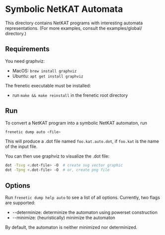 # Symbolic NetKAT Automata
This directory contains NetKAT programs with interesting automata representations. (For more examples, consult the examples/global/ directory.)

## Requirements
You need graphviz:
  * MacOS: `brew install graphviz`
  * Ubuntu: `apt get install graphviz`

The frenetic executable must be installed:
  * run `make && make reinstall` in the frenetic root directory

## Run
To convert a NetKAT program into a symbolic NetKAT automaton, run
```bash
frenetic dump auto <file>
```
This will produce a .dot file named `foo.kat.auto.dot`, if `foo.kat` is the name of the input file.

You can then use graphviz to visualize the .dot file:
```bash
dot -Tsvg <.dot-file> -O  # create svg vector graphic
dot -Tpng <.dot-file> -O  # or, create png file
```

## Options
Run `frenetic dump help auto` to see a list of all options. Currently, two flags are supported:
  * --determinize: determinize the automaton using powerset construction
  * --minimize: (heuristically) minimize the automaton

By default, the automaton is neither minimized nor determinized.


